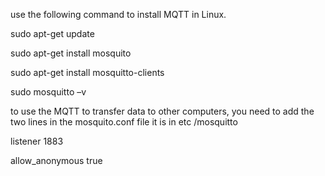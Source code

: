 use the following command to install MQTT in Linux.

sudo apt-get update

sudo apt-get install mosquito

sudo apt-get install mosquitto-clients

sudo mosquitto –v

to use the MQTT to transfer data to other computers, you need to add the two lines in the mosquito.conf file it is in etc /mosquitto

listener 1883

allow_anonymous true
